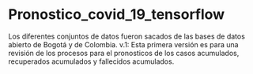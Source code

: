 # Pronostico_covid_19_tensorflow
Los diferentes conjuntos de datos fueron sacados de las bases de datos abierto de Bogotá y de Colombia. 
v.1: Esta primera versión es para una revisión de los procesos para el pronosticos de los casos acumulados, recuperados acumulados y fallecidos acumulados. 
